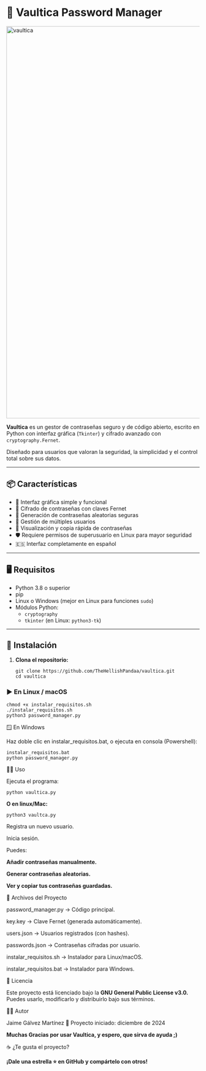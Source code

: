 # 🔐 Vaultica Password Manager

<img width="1024" height="1024" alt="vaultica" src="https://github.com/user-attachments/assets/420a0a6b-cfc6-410e-8302-ac116808ee4f" />

**Vaultica** es un gestor de contraseñas seguro y de código abierto, escrito en Python con interfaz gráfica (`Tkinter`) y cifrado avanzado con `cryptography.Fernet`.

Diseñado para usuarios que valoran la seguridad, la simplicidad y el control total sobre sus datos.

---

## 📦 Características

- 🧩 Interfaz gráfica simple y funcional
- 🔐 Cifrado de contraseñas con claves Fernet
- 🔑 Generación de contraseñas aleatorias seguras
- 👤 Gestión de múltiples usuarios
- 🧾 Visualización y copia rápida de contraseñas
- 🛡️ Requiere permisos de superusuario en Linux para mayor seguridad
- 🇪🇸 Interfaz completamente en español

---

## 🖥️ Requisitos

- Python 3.8 o superior
- pip
- Linux o Windows (mejor en Linux para funciones `sudo`)
- Módulos Python:
  - `cryptography`
  - `tkinter` (en Linux: `python3-tk`)

---

## 🚀 Instalación

1. **Clona el repositorio:**
   ```
   git clone https://github.com/TheHellishPandaa/vaultica.git
   cd vaultica
   ```

### ▶️ En Linux / macOS

```
chmod +x instalar_requisitos.sh
./instalar_requisitos.sh
python3 password_manager.py
```


🪟 En Windows

Haz doble clic en instalar_requisitos.bat, o ejecuta en consola (Powershell):

```
instalar_requisitos.bat
python password_manager.py
```

👨‍💻 Uso

   Ejecuta el programa:
   
    python vaultica.py

  **O en linux/Mac:**

    python3 vaultca.py

 Registra un nuevo usuario.

   Inicia sesión.

  Puedes:

  **Añadir contraseñas manualmente.**

  **Generar contraseñas aleatorias.**

  **Ver y copiar tus contraseñas guardadas.**


📝 Archivos del Proyecto

   password_manager.py → Código principal.
    
   key.key → Clave Fernet (generada automáticamente).

   users.json → Usuarios registrados (con hashes).

   passwords.json → Contraseñas cifradas por usuario.

   instalar_requisitos.sh → Instalador para Linux/macOS.

   instalar_requisitos.bat → Instalador para Windows.

   📄 Licencia

Este proyecto está licenciado bajo la **GNU General Public License v3.0.**
Puedes usarlo, modificarlo y distribuirlo bajo sus términos.

👨‍💻 Autor

Jaime Gálvez Martínez
📅 Proyecto iniciado: diciembre de 2024

**Muchas Gracias por usar Vaultica, y espero, que sirva de ayuda ;)**

☕ ¿Te gusta el proyecto?

**¡Dale una estrella ⭐ en GitHub y compártelo con otros!**
